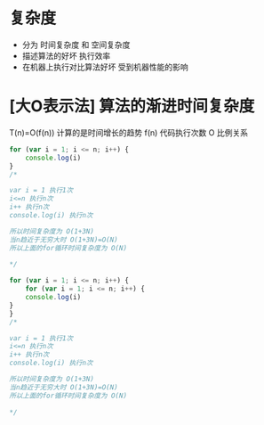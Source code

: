 

# 复杂度 
  - 分为 时间复杂度 和 空间复杂度
  - 描述算法的好坏 执行效率
  - 在机器上执行对比算法好坏 受到机器性能的影响

# [大O表示法] 算法的渐进时间复杂度
  T(n)=O(f(n))  计算的是时间增长的趋势
                 f(n) 代码执行次数
                 O 比例关系

```javascript
for (var i = 1; i <= n; i++) {
    console.log(i)
}
/* 

var i = 1 执行1次
i<=n 执行n次
i++ 执行n次
console.log(i) 执行n次

所以时间复杂度为 O(1+3N)
当n趋近于无穷大时 O(1+3N)=O(N)
所以上面的for循环时间复杂度为 O(N)
  
*/
```
```javascript
for (var i = 1; i <= n; i++) {
    for (var i = 1; i <= n; i++) {
    console.log(i)
}
}
/* 

var i = 1 执行1次
i<=n 执行n次
i++ 执行n次
console.log(i) 执行n次

所以时间复杂度为 O(1+3N)
当n趋近于无穷大时 O(1+3N)=O(N)
所以上面的for循环时间复杂度为 O(N)
  
*/
```